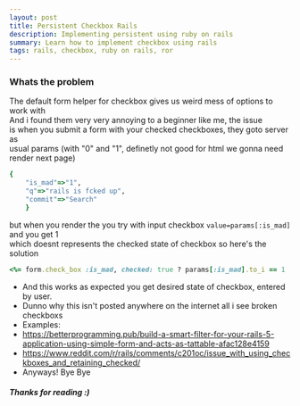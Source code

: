 ```yaml
---
layout: post
title: Persistent Checkbox Rails
description: Implementing persistent using ruby on rails 
summary: Learn how to implement checkbox using rails
tags: rails, checkbox, ruby on rails, ror
---
```


### Whats the problem  
The default form helper for checkbox gives us weird mess of options to work with    
And i found them very very annoying to a beginner like me, the issue    
is when you submit a form with your checked checkboxes, they goto server as  
usual params (with "0" and "1", definetly not good for html we gonna need render next page)   
  
```ruby
{
	"is_mad"=>"1", 
	"q"=>"rails is fcked up", 
	"commit"=>"Search"
	}
```  
  
but when you render the you try with input checkbox ```value=params[:is_mad]``` and you get 1  
which doesnt represents the checked state of checkbox so here's the solution  

```ruby
<%= form.check_box :is_mad, checked: true ? params[:is_mad].to_i == 1 : false, class:"bs-sucks" %>
```

- And this works as expected you get desired state of checkbox, entered by user.
- Dunno why this isn't posted anywhere on the internet all i see broken checkboxs
- Examples: 
- https://betterprogramming.pub/build-a-smart-filter-for-your-rails-5-application-using-simple-form-and-acts-as-tattable-afac128e4159
- https://www.reddit.com/r/rails/comments/c201oc/issue_with_using_checkboxes_and_retaining_checked/
- Anyways! Bye Bye

##### Thanks for reading :)  
